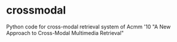 # crossmodal
Python code for cross-modal retrieval system of Acmm '10 "A New Approach to Cross-Modal Multimedia Retrieval" 
